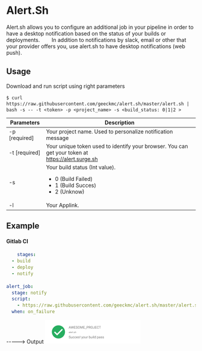 # Alert.Sh

Alert.sh allows you to configure an additional job in your pipeline in order to have a desktop notification based on the status of your builds or deployments.
   
   In addition to notifications by slack, email or other that your provider offers you, use alert.sh to have desktop notifications (web push).


## Usage 

Download and run script using right parameters 

```shell
$ curl https://raw.githubusercontent.com/geeckmc/alert.sh/master/alert.sh | bash -s -- -t <token> -p <project_name> -s <build_status: 0|1|2 >
``` 

| Parameters    | Description                                                                                                        |
| ------------- | ------------------------------------------------------------------------------------------------------------------ |
| -p [required] | Your project name. Used to personalize notification message                                                        |
| -t [required] | Your unique token used to identify your browser. You can get your token at <br/> https://alert.surge.sh            |
| -s            | Your build status (Int value).<ul> <li> 0 (Build Failed) </li>  <li>1 (Build Succes)  </li>  <li> 2 (Unknow) </li> |
| -l            | Your Applink.                                                                                                      |

## Example 

#### Gitlab CI

```yml
    stages:
  - build
  - deploy
  - notify

alert_job:
  stage: notify
  script:
    - https://raw.githubusercontent.com/geeckmc/alert.sh/master/alert.sh | bash -s -- -t <token> -p AWESOME_PROJECT -s 0
  when: on_failure
```
-----> Output
    ![](https://raw.githubusercontent.com/geeckmc/alert.sh/master/succes_alert.png)

